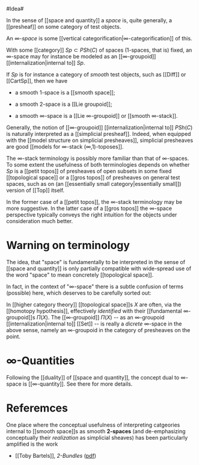 #Idea#

In the sense of [[space and quantity]] a _space_ is, quite generally, a [[presheaf]] on some category of test objects.

An _$\infty$-space_ is some [[vertical categorification|∞-categorification]] of this.

With some [[category]] $Sp \subset PSh(C)$ of spaces (1-spaces, that is) fixed, an $\infty$-space may for instance be modeled as an [[∞-groupoid]] [[internalization|internal to]] $Sp$. 

If $Sp$ is for instance a category of _smooth_ test objects, such as [[Diff]] or [[CartSp]], then we have

* a smooth 1-space is a [[smooth space]];

* a smooth 2-space is a [[Lie groupoid]];

* a smooth $\infty$-space is a [[Lie ∞-groupoid]] or [[smooth ∞-stack]].

Generally, the notion of [[∞-groupoid]] [[internalization|internal to]] $PSh(C)$ is naturally interpreted as a [[simplicial presheaf]]. Indeed, when equipped with the [[model structure on simplicial presheaves]], simplicial presheaves are good [[models for ∞-stack (∞,1)-toposes]].

The $\infty$-stack terminology is possibly more familiar than that of $\infty$-spaces. To some extent the usefulness of both terminologies depends on whether $Sp$ is a [[petit topos]] of presheaves of open subsets in some fixed [[topological space]] or a [[gros topos]] of presheaves on general test spaces, such as on (an [[essentially small category|essentially small]]) version of [[Top]] itself.

In the former case of a [[petit topos]], the $\infty$-stack terminology may be more suggestive. In the latter case of a [[gros topos]] the $\infty$-space perspective typically conveys the right intuition for the objects under consideration much better.


# Warning on terminology #

The idea, that "space" is fundamentally to be interpreted in the sense of [[space and quantity]] is only partially compatible with wide-spread use of the word "space" to mean concretely [[topological space]].

In fact, in the context of "$\infty$-space" there is a subtle confusion of terms (possible) here, which deserves to be carefully sorted out:

In [[higher category theory]] [[topological space]]s $X$ are often, via the [[homotopy hypothesis]], effectively _identified_ with their [[fundamental ∞-groupoid]]s $\Pi(X)$. The [[∞-groupoid]] $\Pi(X)$ -- as an $\infty$-groupoid [[internalization|internal to]] [[Set]] -- is really a _dicrete_ $\infty$-space in the above sense, namely an $\infty$-groupoid in the category of presheaves on the point.


# $\infty$-Quantities #

Following the [[duality]] of [[space and quantity]], the concept dual to $\infty$-space is [[∞-quantity]]. See there for more details.


# Referemces #

One place where the conceptual usefulness of interpreting catgeories internal to [[smooth space]]s as smooth **2-spaces** (and de-emphasizing conceptually their _realization_ as simplicial sheaves) has been particularly amplified is the work

* [[Toby Bartels]], _2-Bundles_ ([pdf]()) 

